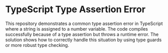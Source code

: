 # TypeScript Type Assertion Error
This repository demonstrates a common type assertion error in TypeScript where a string is assigned to a number variable.  The code compiles successfully because of a type assertion but throws a runtime error. The solution shows how to correctly handle this situation by using type guards or more robust type checking.